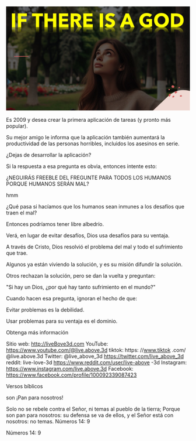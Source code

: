 ![Video cover image](../cover.jpg "cover photo")

Es 2009 y desea crear la primera aplicación de tareas (y pronto más popular).

Su mejor amigo le informa que la aplicación también aumentará la productividad de las personas horribles, incluidos los asesinos en serie.

¿Dejas de desarrollar la aplicación?

Si la respuesta a esa pregunta es obvia, entonces intente esto:

¿NEGUIRÁS FREEBLE DEL FREGUNTE PARA TODOS LOS HUMANOS PORQUE HUMANOS SERÁN MAL?

hmm

¿Qué pasa si hacíamos que los humanos sean inmunes a los desafíos que traen el mal?

Entonces podríamos tener libre albedrío.

Verá, en lugar de evitar desafíos, Dios usa desafíos para su ventaja.

A través de Cristo, Dios resolvió el problema del mal y todo el sufrimiento que trae.

Algunos ya están viviendo la solución, y es su misión difundir la solución.

Otros rechazan la solución, pero se dan la vuelta y preguntan:

"Si hay un Dios, ¿por qué hay tanto sufrimiento en el mundo?"

Cuando hacen esa pregunta, ignoran el hecho de que:

Evitar problemas es la debilidad.

Usar problemas para su ventaja es el dominio.

Obtenga más información

Sitio web: http://liveBove3d.com
YouTube: https://www.youtube.com/@live.above.3d
tiktok: https: //www.tiktok .com/ @live.above.3d
Twitter: @live_above_3d https://twitter.com/live_above_3d
reddit: live-love-3d https://www.reddit.com/user/live-above -3d
Instagram: https://www.instagram.com/live.above.3d
Facebook: https://www.facebook.com/profile/100092339087423


Versos bíblicos

son ¡Pan para nosotros!

Solo no se rebele contra el Señor, ni temas al pueblo de la tierra; Porque son pan para nosotros: su defensa se va de ellos, y el Señor está con nosotros: no temas.
Números 14: 9

Números 14: 9